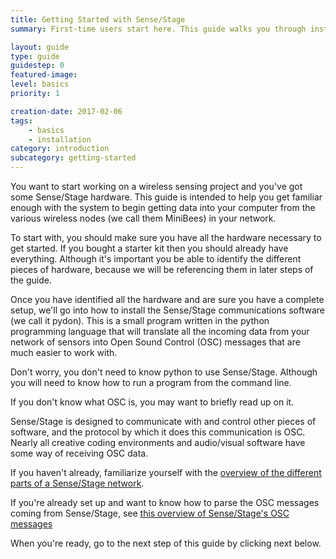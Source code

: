```yaml
---
title: Getting Started with Sense/Stage
summary: First-time users start here. This guide walks you through installing Pydon and then shows how to configure your first Sense/Stage network.

layout: guide
type: guide
guidestep: 0
featured-image:
level: basics
priority: 1

creation-date: 2017-02-06
tags:
    - basics
    - installation
category: introduction
subcategory: getting-started
---
```


You want to start working on a wireless sensing project and you've got some Sense/Stage hardware. This guide is intended to help you get familiar enough with the system to begin getting data into your computer from the various wireless nodes (we call them MiniBees) in your network.

To start with, you should make sure you have all the hardware necessary to get started. If you bought a starter kit then you should already have everything. Although it's important you be able to identify the different pieces of hardware, because we will be referencing them in later steps of the guide.

Once you have identified all the hardware and are sure you have a complete setup, we'll go into how to install the Sense/Stage communications software (we call it pydon). This is a small program written in the python programming language that will translate all the incoming data from your network of sensors into Open Sound Control (OSC) messages that are much easier to work with.

Don't worry, you don't need to know python to use Sense/Stage. Although you will need to know how to run a program from the command line.

If you don't know what OSC is, you may want to briefly read up on it.

Sense/Stage is designed to communicate with and control other pieces of software, and the protocol by which it does this communication is OSC. Nearly all creative coding environments and audio/visual software have some way of receiving OSC data.

If you haven't already, familiarize yourself with the [overview of the different parts of a Sense/Stage network](/sensestage-v1/overview-of-the-system).

If you're already set up and want to know how to parse the OSC messages coming from Sense/Stage, see [this overview of Sense/Stage's OSC messages](/sensestage-v1/osc-message-reference)

When you're ready, go to the next step of this guide by clicking next below.
